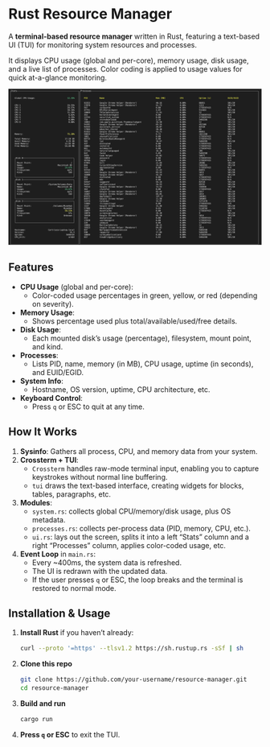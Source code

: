 # Rust Resource Manager

A **terminal-based resource manager** written in Rust, featuring a text-based UI (TUI) for monitoring system resources and processes.  

It displays CPU usage (global and per-core), memory usage, disk usage, and a live list of processes. Color coding is applied to usage values for quick at-a-glance monitoring.

![Resource manager TUI interface](./resource_manager.png)

## Features

- **CPU Usage** (global and per-core):
  - Color-coded usage percentages in green, yellow, or red (depending on severity).
- **Memory Usage**:
  - Shows percentage used plus total/available/used/free details.
- **Disk Usage**:
  - Each mounted disk’s usage (percentage), filesystem, mount point, and kind.
- **Processes**:
  - Lists PID, name, memory (in MB), CPU usage, uptime (in seconds), and EUID/EGID.
- **System Info**:
  - Hostname, OS version, uptime, CPU architecture, etc.
- **Keyboard Control**:
  - Press `q` or ESC to quit at any time.

## How It Works

1. **Sysinfo**: Gathers all process, CPU, and memory data from your system.
2. **Crossterm + TUI**:  
   - `Crossterm` handles raw-mode terminal input, enabling you to capture keystrokes without normal line buffering.  
   - `tui` draws the text-based interface, creating widgets for blocks, tables, paragraphs, etc.
3. **Modules**:
   - `system.rs`: collects global CPU/memory/disk usage, plus OS metadata.  
   - `processes.rs`: collects per-process data (PID, memory, CPU, etc.).  
   - `ui.rs`: lays out the screen, splits it into a left “Stats” column and a right “Processes” column, applies color-coded usage, etc.
4. **Event Loop** in `main.rs`:
   - Every ~400ms, the system data is refreshed.  
   - The UI is redrawn with the updated data.  
   - If the user presses `q` or ESC, the loop breaks and the terminal is restored to normal mode.

## Installation & Usage

1. **Install Rust** if you haven’t already:  
   ```bash
   curl --proto '=https' --tlsv1.2 https://sh.rustup.rs -sSf | sh
   ```

2. **Clone this repo**
   ```bash
   git clone https://github.com/your-username/resource-manager.git
   cd resource-manager
   ```
3. **Build and run**
   ```bash
   cargo run
   ```
4. **Press `q` or ESC** to exit the TUI.
